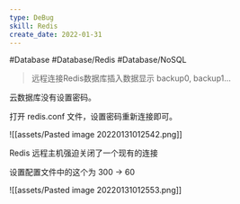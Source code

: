 ```yaml
---
type: DeBug
skill: Redis
create_date: 2022-01-31
---
```


#Database #Database/Redis #Database/NoSQL

> 远程连接Redis数据库插入数据显示 backup0, backup1...

云数据库没有设置密码。

打开 redis.conf 文件，设置密码重新连接即可。

![[assets/Pasted image 20220131012542.png]]

Redis 远程主机强迫关闭了一个现有的连接

设置配置文件中的这个为 300 → 60

![[assets/Pasted image 20220131012553.png]]


